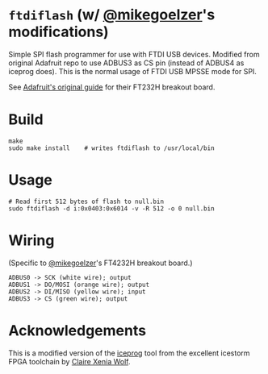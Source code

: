 # `ftdiflash` (w/ [@mikegoelzer](https://github.com/mikegoelzer)'s modifications)

Simple SPI flash programmer for use with FTDI USB devices. Modified from original Adafruit repo to use ADBUS3 as CS pin (instead of ADBUS4 as iceprog does). This is the normal usage of FTDI USB MPSSE mode for SPI.

See [Adafruit's original guide](https://learn.adafruit.com/programming-spi-flash-prom-with-an-ft232h-breakout/overview) for their FT232H breakout board.

# Build

```
make
sudo make install    # writes ftdiflash to /usr/local/bin
```

# Usage

```
# Read first 512 bytes of flash to null.bin
sudo ftdiflash -d i:0x0403:0x6014 -v -R 512 -o 0 null.bin
```

# Wiring

(Specific to [@mikegoelzer](https://github.com/mikegoelzer)'s FT4232H breakout board.)

```
ADBUS0 -> SCK (white wire); output
ADBUS1 -> DO/MOSI (orange wire); output
ADBUS2 -> DI/MISO (yellow wire); input
ADBUS3 -> CS (green wire); output
```

# Acknowledgements

This is a modified version of the [iceprog](https://github.com/cliffordwolf/icestorm) tool from the excellent icestorm FPGA toolchain by [Claire Xenia Wolf](https://github.com/cliffordwolf).
